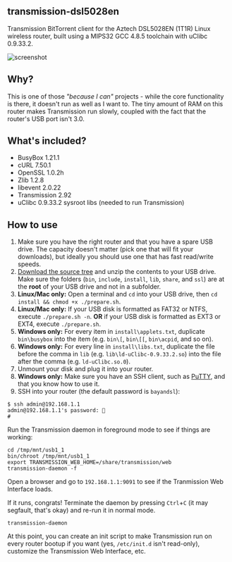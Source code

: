 transmission-dsl5028en
------------

Transmission BitTorrent client for the Aztech DSL5028EN (1T1R) Linux wireless router, built using a MIPS32 GCC 4.8.5 toolchain with uClibc 0.9.33.2.

![screenshot](http://i.imgur.com/JbDS9Zd.png)

## Why?

This is one of those *"because I can"* projects - while the core functionality is there, it doesn't run as well as I want to.
The tiny amount of RAM on this router makes Transmission run slowly, coupled with the fact that the router's USB port isn't 3.0.

## What's included?

* BusyBox 1.21.1
* cURL 7.50.1
* OpenSSL 1.0.2h
* Zlib 1.2.8
* libevent 2.0.22
* Transmission 2.92
* uClibc 0.9.33.2 sysroot libs (needed to run Transmission)

## How to use

1. Make sure you have the right router and that you have a spare USB drive. The capacity doesn't matter (pick one that will fit your downloads), but ideally you should use one that has fast read/write speeds.
2. [Download the source tree](https://github.com/aureljared/transmission-dsl5028en/archive/master.zip) and unzip the contents to your USB drive. Make sure the folders (`bin`, `include`, `install`, `lib`, `share`, and `ssl`) are at the **root** of your USB drive and not in a subfolder.
3. **Linux/Mac only:** Open a terminal and `cd` into your USB drive, then `cd install && chmod +x ./prepare.sh`.
4. **Linux/Mac only:** If your USB disk is formatted as FAT32 or NTFS, execute `./prepare.sh -n`. **OR** if your USB disk is formatted as EXT3 or EXT4, execute `./prepare.sh`.
5. **Windows only:** For every item in `install\applets.txt`, duplicate `bin\busybox` into the item (e.g. `bin\[`, `bin\[[`, `bin\acpid`, and so on).
6. **Windows only:** For every line in `install\libs.txt`, duplicate the file before the comma in `lib` (e.g. `lib\ld-uClibc-0.9.33.2.so`) into the file after the comma (e.g. `ld-uClibc.so.0`).
7. Unmount your disk and plug it into your router.
8. **Windows only:** Make sure you have an SSH client, such as [PuTTY](http://www.putty.org), and that you know how to use it.
9. SSH into your router (the default password is `bayandsl`):
```
$ ssh admin@192.168.1.1
admin@192.168.1.1's password: 🔑
#
```
Run the Transmission daemon in foreground mode to see if things are working:
```
cd /tmp/mnt/usb1_1
bin/chroot /tmp/mnt/usb1_1
export TRANSMISSION_WEB_HOME=/share/transmission/web
transmission-daemon -f
```
Open a browser and go to `192.168.1.1:9091` to see if the Tranmission Web Interface loads.

If it runs, congrats! Terminate the daemon by pressing `Ctrl`+`C` (it may segfault, that's okay) and re-run it in normal mode.
```
transmission-daemon
```

At this point, you can create an init script to make Transmission run on every router bootup if you want (yes, `/etc/init.d` isn't read-only), customize the Transmission Web Interface, etc.
